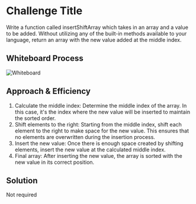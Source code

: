 # Challenge Title

Write a function called insertShiftArray which takes in an array and a value to be added. Without utilizing any of the built-in methods available to your language, return an array with the new value added at the middle index.

## Whiteboard Process

![Whiteboard](/insert-shift/insert-shift.png)

## Approach & Efficiency

1. Calculate the middle index: Determine the middle index of the array. In this case, it's the index where the new value will be inserted to maintain the sorted order.
2. Shift elements to the right: Starting from the middle index, shift each element to the right to make space for the new value. This ensures that no elements are overwritten during the insertion process.
3. Insert the new value: Once there is enough space created by shifting elements, insert the new value at the calculated middle index.
4. Final array: After inserting the new value, the array is sorted with the new value in its correct position.

## Solution
Not required
